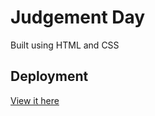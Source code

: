 # Judgement Day

Built using HTML and CSS

## Deployment
[View it here]([https://www.example.com](https://campbell-15.github.io/music-band/)https://campbell-15.github.io/music-band/)
